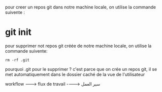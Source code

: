 pour creer un repos git dans notre machine locale, on utilise la commande suivente :

# git init

pour supprimer not repos git créée de notre machine locale, on utilise la commande suivente:

```github
rm -rf .git
```

pourquoi .git pour le supprimer ?
c'est parce que on crée un repos git, il se met automatiquement dans le dossier caché de la vue de l'utilisateur

workflow ---> flux de travail ----> سير العمل
